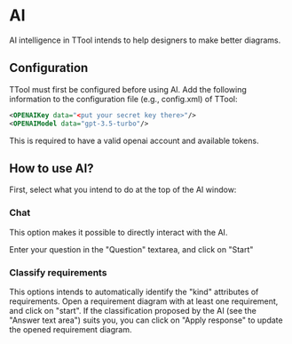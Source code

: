 # AI
AI intelligence in TTool intends to help designers to make better diagrams.

## Configuration
TTool must first be configured before using AI. Add the following information to the configuration file (e.g., config.xml) of TTool:
```xml
<OPENAIKey data="<put your secret key there>"/>
<OPENAIModel data="gpt-3.5-turbo"/>
```
This is required to have a valid openai account and available tokens.

## How to use AI?

First, select what you intend to do at the top of the AI window:

### Chat
This option makes it possible to directly interact with the AI.

Enter your question in the "Question" textarea, and click on "Start"

### Classify requirements
This options intends to automatically identify the "kind" attributes of requirements. Open a requirement diagram with at least one requirement, and click on "start". If the classification proposed by the AI (see the "Answer text area") suits you, you can click on "Apply response" to update the opened requirement diagram.


